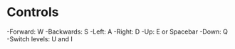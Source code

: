 # Controls
-Forward: W
-Backwards: S
-Left: A
-Right: D
-Up: E or Spacebar
-Down: Q
-Switch levels: U and I

